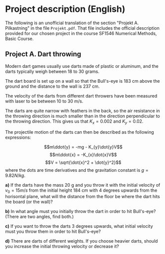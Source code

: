 # Project description (English)
The following is an unofficial translation of the section "Projekt A. Pilkastning" in the file ```Projekt.pdf```. That file includes the official description provided for our chosen project in the course SF1546 Numerical Methods, Basic Course.  
  
## Project A. Dart throwing
Modern dart games usually use darts made of plastic or aluminum, and the darts typically weigh between 18 to 30 grams.  

  The dart board is set up on a wall so that the Bull's-eye is 183 cm above the ground and the distance to the wall is 237 cm.  

  The velocity of the darts from different dart throwers have been measured with laser to be between 10 to 30 m/s.  

  The darts are quite narrow with feathers in the back, so the air resistance in the throwing direction is much smaller than in the direction perpendicular to the throwing direction. This gives us that $K_{x} = 0.002$ and $K_{y} = 0.02$.  
  
  The projectile motion of the darts can then be described as the following expressions:  
  
$$m\ddot{y} = -mg - K_{y}\dot{y}V$$
$$m\ddot{x} = -K_{x}\dot{x}V$$
$$V = \sqrt{\dot{x}^2 + \dot{y}^2}$$
where the dots are time derivatives and the gravitation constant is $g = 9.82 N/kg$.  

 **a)** If the darts have the mass 20 g and you throw it with the initial velocity of $v_{0} = 15 m/s$ from the initial height 184 cm with 4 degrees upwards from the horisontal plane, what will the distance from the floor be where the dart hits the board (or the wall)?  
 
 **b)** In what angle must you initially throw the dart in order to hit Bull's-eye? (There are two angles, find both.)  
 
 **c)** If you want to throw the darts 3 degrees upwards, what initial velocity must you throw them in order to hit Bull's-eye?  
 
 **d)** There are darts of different weights. If you choose heavier darts, should you increase the initial throwing velocity or decrease it?
